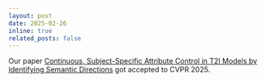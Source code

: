 ```yaml
---
layout: post
date: 2025-02-26
inline: true
related_posts: false
---
```


Our paper [Continuous, Subject-Specific Attribute Control in T2I Models by Identifying Semantic Directions](https://arxiv.org/abs/2403.17064) got accepted to CVPR 2025.
